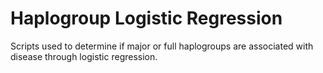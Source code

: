 # Haplogroup Logistic Regression

Scripts used to determine if major or full haplogroups are associated with disease through logistic regression.